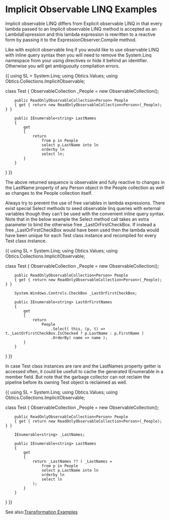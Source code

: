 # Implicit Observable LINQ Examples

Implicit observable LINQ differs from Explicit observable LINQ in that every lambda passed to an Implicit observable LINQ method is accepted as an LambdaExpression and this lambda expression is rewritten to a reactive form by passing it to the ExpressionObserver.Compile method.

Like with explicit observable linq if you would like to use observable LINQ with inline query syntax then you will need to remove the System.Linq namespace from your using directives or hide it behind an identifier. Otherwise you will get ambiguouity compilation errors.

{{
using SL = System.Linq; 
using Obtics.Values;
using Obtics.Collections.ImplicitObservable;

class Test
{
        ObservableCollection<Person> _People = new ObservableCollection<Person>();

        public ReadOnlyObservableCollection<Person> People
        { get { return new ReadOnlyObservableCollection<Person>(_People); } }

        public IEnumerable<string> LastNames
        {
            get 
            {
                return
                    from p in People
                    select p.LastName into ln
                    orderby ln
                    select ln;
            }
        }
}
}}

The above returned sequence is observable and fully reactive to changes in the LastName property of any Person object in the People collection as well as changes to the People collection itself.

Always try to prevent the use of free variables in lambda expressions. There exist special Select methods to seed observable linq queries with external variables though they can't be used with the convenient inline query syntax. Note that in the below example the Select method call takes an extra parameter to bind the otherwise free _LastOrFirstCheckBox. If instead a free _LastOrFirstCheckBox would have been used then the lambda would have been unique for each Test class instance and recompiled for every Test class instance.

{{
using SL = System.Linq; 
using Obtics.Values;
using Obtics.Collections.ImplicitObservable;

class Test
{
        ObservableCollection<Person> _People = new ObservableCollection<Person>();

        public ReadOnlyObservableCollection<Person> People
        { get { return new ReadOnlyObservableCollection<Person>(_People); } }

        System.Windows.Controls.CheckBox _LastOrFirstCheckBox;

        public IEnumerable<string> LastOrFirstNames
        {
            get 
            {
                return
                    People
                        .Select( this, (p, t) => t._LastOrFirstCheckBox.IsChecked ? p.LastName : p.FirstName )
                        .OrderBy( name => name );
            }
        }
}
}}

In case Test class instances are rare and the LastNames property getter is accessed often, it could be usefull to cache the generated IEnumerable in a member field. But note that the garbage collector can not reclaim the pipeline before its owning Test object is reclaimed as well.

{{
using SL = System.Linq; 
using Obtics.Values;
using Obtics.Collections.ImplicitObservable;

class Test
{
        ObservableCollection<Person> _People = new ObservableCollection<Person>();

        public ReadOnlyObservableCollection<Person> People
        { get { return new ReadOnlyObservableCollection<Person>(_People); } }

        IEnumerable<string> _LastNames;

        public IEnumerable<string> LastNames
        {
            get 
            {
                return _LastNames ?? ( _LastNames =
                    from p in People
                    select p.LastName into ln
                    orderby ln
                    select ln
                );
            }
        }
}
}}

See also:[Transformation Examples](Transformation-Examples)